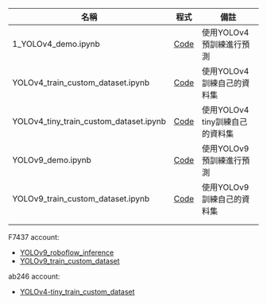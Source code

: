 
| 名稱 | 程式 | 備註  |
|--------|---------------|---|
| 1_YOLOv4_demo.ipynb| [Code](https://colab.research.google.com/github/1010code/cupoy-roboflow-workshop/blob/main/code/1_YOLOv4_demo.ipynb)  | 使用YOLOv4預訓練進行預測  |
|YOLOv4_train_custom_dataset.ipynb|[Code](https://colab.research.google.com/github/1010code/cupoy-roboflow-workshop/blob/main/code/YOLOv4_train_custom_dataset.ipynb)|使用YOLOv4訓練自己的資料集|
|YOLOv4_tiny_train_custom_dataset.ipynb|[Code](https://colab.research.google.com/github/1010code/cupoy-roboflow-workshop/blob/main/code/YOLOv4_tiny_train_custom_dataset.ipynb)|使用YOLOv4 tiny訓練自己的資料集|
| YOLOv9_demo.ipynb| [Code](https://colab.research.google.com/github/1010code/cupoy-roboflow-workshop/blob/main/code/YOLOv9_demo.ipynb)  | 使用YOLOv9預訓練進行預測  |
|YOLOv9_train_custom_dataset.ipynb|[Code](https://colab.research.google.com/github/1010code/cupoy-roboflow-workshop/blob/main/code/YOLOv9_train_custom_dataset.ipynb)|使用YOLOv9訓練自己的資料集|
||||
||||


F7437 account:
- [YOLOv9_roboflow_inference](https://colab.research.google.com/drive/15Xaf34HlYhI0bw11hD-VwyxtpGorpP8L?authuser=2#scrollTo=DCKI0-Ih3quF)
- [YOLOv9_train_custom_dataset](https://colab.research.google.com/drive/1g90DaS3mcUP-zWNuxDJm3P3uyqbn6nze?authuser=2#scrollTo=mDK5iSotBZc9)

ab246 account:
- [YOLOv4-tiny_train_custom_dataset](https://colab.research.google.com/drive/15vhj-nYhJL5bAe3diT-hxJS8etT6fgUS)